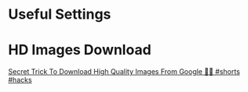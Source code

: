 # Useful Settings

# HD Images Download

[Secret Trick To Download High Quality Images From Google 🤫✅ #shorts #hacks](https://youtu.be/RFGAKlDC__E?si=V8_M8uAu5YeZzYyJ)